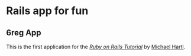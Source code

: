 # Rails app for fun

## 6reg App

This is the first application for the
[*Ruby on Rails Tutorial*](https://railstutorial.org/)
by [Michael Hartl](https://michaelhartl.com). 


